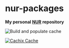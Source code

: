 # nur-packages

**My personal [NUR](https://github.com/nix-community/NUR) repository**

<!-- Remove this if you don't use github actions -->
![Build and populate cache](https://github.com/congee/nur/workflows/Build%20and%20populate%20cache/badge.svg)

[![Cachix Cache](https://img.shields.io/badge/cachix-congee-blue.svg)](https://congee.cachix.org)
